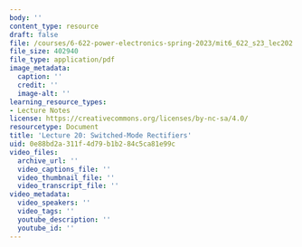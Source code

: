```yaml
---
body: ''
content_type: resource
draft: false
file: /courses/6-622-power-electronics-spring-2023/mit6_622_s23_lec202.pdf
file_size: 402940
file_type: application/pdf
image_metadata:
  caption: ''
  credit: ''
  image-alt: ''
learning_resource_types:
- Lecture Notes
license: https://creativecommons.org/licenses/by-nc-sa/4.0/
resourcetype: Document
title: 'Lecture 20: Switched-Mode Rectifiers'
uid: 0e88bd2a-311f-4d79-b1b2-84c5ca81e99c
video_files:
  archive_url: ''
  video_captions_file: ''
  video_thumbnail_file: ''
  video_transcript_file: ''
video_metadata:
  video_speakers: ''
  video_tags: ''
  youtube_description: ''
  youtube_id: ''
---
```

